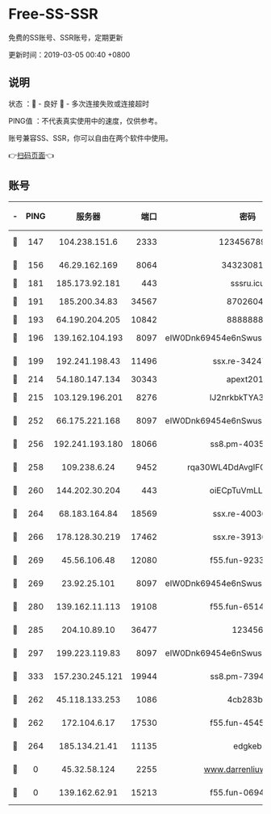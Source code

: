 # Free-SS-SSR

免费的SS账号、SSR账号，定期更新

更新时间：2019-03-05 00:40 +0800

## 说明

状态     ：🙂 - 良好 🙁 - 多次连接失败或连接超时

PING值   ：不代表真实使用中的速度，仅供参考。

账号兼容SS、SSR，你可以自由在两个软件中使用。

👉[扫码页面](https://liesauer.github.io/free-ss-ssr.github.io/)👈

## 账号

|-|PING|服务器|端口|密码|加密方式|区域|
|:----:|:----:|:-----:|-----:|:----:|:----:|:----:|
|🙂|147|104.238.151.6|2333|12345678900|aes-256-cfb|JP|
|🙂|156|46.29.162.169|8064|3432308177|aes-256-cfb|RU|
|🙂|181|185.173.92.181|443|sssru.icu|rc4-md5|RU|
|🙂|191|185.200.34.83|34567|87026045|aes-256-cfb|US|
|🙂|193|64.190.204.205|10842|88888888|rc4-md5|US|
|🙂|196|139.162.104.193|8097|eIW0Dnk69454e6nSwuspv9DmS201tQ0D|aes-256-cfb|JP|
|🙂|199|192.241.198.43|11496|ssx.re-34247087|aes-256-cfb|US|
|🙂|214|54.180.147.134|30343|apext2019|chacha20|KR|
|🙂|215|103.129.196.201|8276|lJ2nrkbkTYA30wv0|aes-256-cfb|US|
|🙂|252|66.175.221.168|8097|eIW0Dnk69454e6nSwuspv9DmS201tQ0D|aes-256-cfb|US|
|🙂|256|192.241.193.180|18066|ss8.pm-40352381|aes-256-cfb|US|
|🙂|258|109.238.6.24|9452|rqa30WL4DdAvgIFG6Fs3znzTa|aes-256-cfb|FR|
|🙂|260|144.202.30.204|443|oiECpTuVmLLxk4Ts|aes-256-cfb|US|
|🙂|264|68.183.164.84|18569|ssx.re-40036320|aes-256-cfb|US|
|🙂|266|178.128.30.219|17462|ssx.re-39136705|aes-256-cfb|SG|
|🙂|269|45.56.106.48|12080|f55.fun-92337003|aes-256-cfb|US|
|🙂|269|23.92.25.101|8097|eIW0Dnk69454e6nSwuspv9DmS201tQ0D|aes-256-cfb|US|
|🙂|280|139.162.11.113|19108|f55.fun-65147791|aes-256-cfb|SG|
|🙂|285|204.10.89.10|36477|123456|aes-256-cfb|US|
|🙂|297|199.223.119.83|8097|eIW0Dnk69454e6nSwuspv9DmS201tQ0D|aes-256-cfb|US|
|🙂|333|157.230.245.121|19944|ss8.pm-73943906|aes-256-cfb|SG|
|🙂|262|45.118.133.253|1086|4cb283b8|aes-256-cfb|SG|
|🙂|262|172.104.6.17|17530|f55.fun-45452436|aes-256-cfb|US|
|🙂|264|185.134.21.41|11135|edgkeb|aes-256-cfb|GB|
|🙁|0|45.32.58.124|2255|www.darrenliuwei.com|aes-256-cfb|JP|
|🙁|0|139.162.62.91|15213|f55.fun-06942525|aes-256-cfb|SG|
